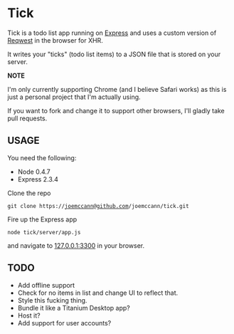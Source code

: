 Tick
==========================

Tick is a todo list app running on [Express](http://expressjs.com) and uses a custom version of [Reqwest](http://github.com/ded/reqwest) in the browser for XHR.

It writes your "ticks" (todo list items) to a JSON file that is stored on your server.


**NOTE**

I'm only currently supporting Chrome (and I believe Safari works) as this is just a personal project that I'm actually using. 

If you want to fork and change it to support other browsers, I'll gladly take pull requests.

USAGE
----------------------------

You need the following:

* Node 0.4.7
* Express 2.3.4

Clone the repo

<code>git clone https://joemccann@github.com/joemccann/tick.git</code>

Fire up the Express app 

<code>node tick/server/app.js</code>

and navigate to [127.0.0.1:3300](127.0.0.1:3300) in your browser.


TODO
----------------------------

* Add offline support
* Check for no items in list and change UI to reflect that.
* Style this fucking thing.  
* Bundle it like a Titanium Desktop app?
* Host it?
* Add support for user accounts?